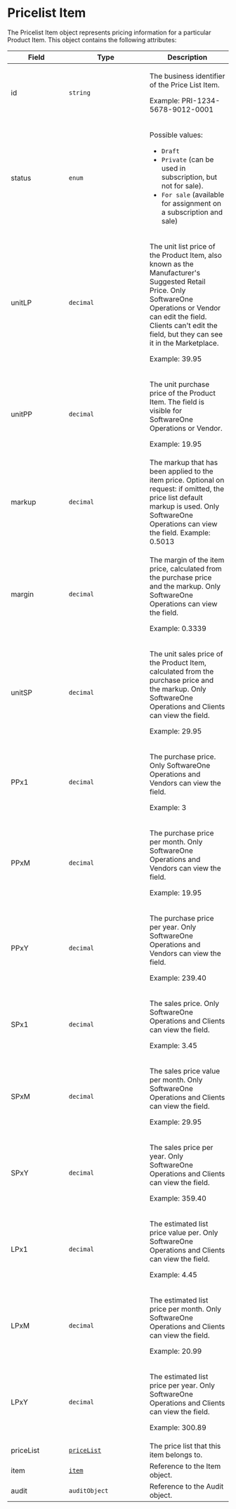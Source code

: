 # Pricelist Item

The Pricelist Item object represents pricing information for a particular Product Item. This object contains the following attributes:

<table><thead><tr><th width="116">Field</th><th width="168">Type</th><th>Description</th></tr></thead><tbody><tr><td>id</td><td><code>string</code></td><td><p>The business identifier of the Price List Item. </p><p>Example: PRI-1234-5678-9012-0001</p></td></tr><tr><td>status</td><td><code>enum</code></td><td><p>Possible values:</p><ul><li><code>Draft</code></li><li><code>Private</code> (can be used in subscription, but not for sale).</li><li><code>For sale</code> (available for assignment on a subscription and sale)</li></ul></td></tr><tr><td>unitLP</td><td><code>decimal</code></td><td><p>The unit list price of the Product Item, also known as the Manufacturer's Suggested Retail Price. Only SoftwareOne Operations or Vendor can edit the field. Clients can't edit the field, but they can see it in the Marketplace. </p><p>Example: 39.95</p></td></tr><tr><td>unitPP</td><td><code>decimal</code></td><td><p>The unit purchase price of the Product Item. The field is visible for SoftwareOne Operations or Vendor. </p><p>Example: 19.95</p></td></tr><tr><td>markup</td><td><code>decimal</code></td><td>The markup that has been applied to the item price. Optional on request: if omitted, the price list default markup is used. Only SoftwareOne Operations can view the field. Example: 0.5013</td></tr><tr><td>margin</td><td><code>decimal</code></td><td><p>The margin of the item price, calculated from the purchase price and the markup. Only SoftwareOne Operations can view the field.  </p><p>Example: 0.3339</p></td></tr><tr><td>unitSP</td><td><code>decimal</code></td><td><p>The unit sales price of the Product Item, calculated from the purchase price and the markup. Only SoftwareOne Operations and Clients can view the field.  </p><p>Example: 29.95</p></td></tr><tr><td>PPx1</td><td><code>decimal</code></td><td><p>The purchase price. Only SoftwareOne Operations and Vendors can view the field. </p><p>Example: 3</p></td></tr><tr><td>PPxM</td><td><code>decimal</code></td><td><p>The purchase price per month. Only SoftwareOne Operations and Vendors can view the field. </p><p>Example: 19.95</p></td></tr><tr><td>PPxY</td><td><code>decimal</code></td><td><p>The purchase price per year. Only SoftwareOne Operations and Vendors can view the field. </p><p>Example: 239.40</p></td></tr><tr><td>SPx1</td><td><code>decimal</code></td><td><p>The sales price. Only SoftwareOne Operations and Clients can view the field. </p><p>Example: 3.45</p></td></tr><tr><td>SPxM</td><td><code>decimal</code></td><td><p>The sales price value per month. Only SoftwareOne Operations and Clients can view the field. </p><p>Example: 29.95</p></td></tr><tr><td>SPxY</td><td><code>decimal</code></td><td><p>The sales price per year. Only SoftwareOne Operations and Clients can view the field. </p><p>Example: 359.40</p></td></tr><tr><td>LPx1</td><td><code>decimal</code></td><td><p>The estimated list price value per. Only SoftwareOne Operations and Clients can view the field. </p><p>Example: 4.45</p></td></tr><tr><td>LPxM</td><td><code>decimal</code></td><td><p>The estimated list price per month. Only SoftwareOne Operations and Clients can view the field. </p><p>Example: 20.99</p></td></tr><tr><td>LPxY</td><td><code>decimal</code></td><td><p>The estimated list price per year. Only SoftwareOne Operations and Clients can view the field. </p><p>Example: 300.89</p></td></tr><tr><td>priceList</td><td><a href="../pricelists/"><code>priceList</code></a></td><td>The price list that this item belongs to.</td></tr><tr><td>item</td><td><a href="../items/"><code>item</code></a></td><td>Reference to the Item object.</td></tr><tr><td>audit</td><td><code>auditObject</code></td><td> Reference to the Audit object. </td></tr></tbody></table>

